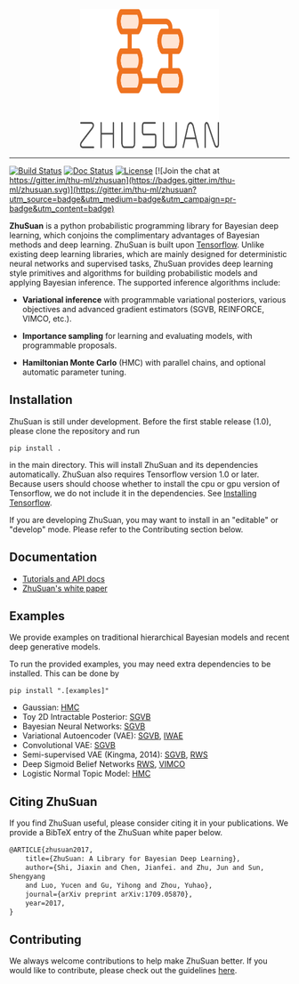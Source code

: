 <div align="center">
  <a href="http://zhusuan.readthedocs.io"> <img width="250px" height="250px" 
  src="docs/_static/images/zhusuan-logo-v.png"></a>
</div>

---

[![Build Status](https://travis-ci.org/thu-ml/zhusuan.svg?branch=master)](https://travis-ci.org/thu-ml/zhusuan)
[![Doc Status](https://readthedocs.org/projects/zhusuan/badge/?version=latest)](http://zhusuan.readthedocs.io/en/latest/?badge=latest)
[![License](https://img.shields.io/badge/license-MIT-blue.svg)](https://github.com/thu-ml/zhusuan/blob/master/LICENSE)
[![Join the chat at https://gitter.im/thu-ml/zhusuan](https://badges.gitter.im/thu-ml/zhusuan.svg)](https://gitter.im/thu-ml/zhusuan?utm_source=badge&utm_medium=badge&utm_campaign=pr-badge&utm_content=badge)

**ZhuSuan** is a python probabilistic programming library for Bayesian deep
learning, which conjoins the complimentary advantages of Bayesian methods and
deep learning. ZhuSuan is built upon
[Tensorflow](https://www.tensorflow.org). Unlike existing deep
learning libraries, which are mainly designed for deterministic neural
networks and supervised tasks, ZhuSuan provides deep learning style primitives
and algorithms for building probabilistic models and applying Bayesian
inference. The supported inference algorithms include:

* **Variational inference** with programmable variational posteriors, various
  objectives and advanced gradient estimators (SGVB, REINFORCE, VIMCO, etc.).

* **Importance sampling** for learning and evaluating models, with programmable
  proposals.

* **Hamiltonian Monte Carlo** (HMC) with parallel chains, and optional
  automatic parameter tuning.

## Installation

ZhuSuan is still under development. Before the first stable release (1.0),
please clone the repository and run
```
pip install .
```
in the main directory. This will install ZhuSuan and its dependencies
automatically. ZhuSuan also requires Tensorflow version 1.0 or later. Because
users should choose whether to install the cpu or gpu version of Tensorflow,
we do not include it in the dependencies. See
[Installing Tensorflow](https://www.tensorflow.org/install/).

If you are developing ZhuSuan, you may want to install in an
"editable" or "develop" mode. Please refer to the Contributing section below.

## Documentation

* [Tutorials and API docs](http://zhusuan.readthedocs.io)
* [ZhuSuan's white paper](https://arxiv.org/abs/1709.05870)

## Examples

We provide examples on traditional hierarchical Bayesian models and recent
deep generative models.

To run the provided examples, you may need extra dependencies to be installed.
This can be done by
```
pip install ".[examples]"
```
* Gaussian: 
  [HMC](examples/toy_examples/gaussian.py)
* Toy 2D Intractable Posterior:
  [SGVB](examples/toy_examples/toy2d_intractable.py)
* Bayesian Neural Networks:
  [SGVB](examples/bayesian_neural_nets/bayesian_nn.py)
* Variational Autoencoder (VAE):
  [SGVB](examples/variational_autoencoders/vae.py),
  [IWAE](examples/variational_autoencoders/iwae.py)
* Convolutional VAE:
  [SGVB](examples/variational_autoencoders/vae_conv.py)
* Semi-supervised VAE (Kingma, 2014):
  [SGVB](examples/semi_supervised_vae/vae_ssl.py),
  [RWS](examples/semi_supervised_vae/vae_ssl_rws.py)
* Deep Sigmoid Belief Networks
  [RWS](examples/sigmoid_belief_nets/sbn_rws.py),
  [VIMCO](examples/sigmoid_belief_nets/sbn_vimco.py)
* Logistic Normal Topic Model:
  [HMC](examples/topic_models/lntm_mcem.py)

## Citing ZhuSuan

If you find ZhuSuan useful, please consider citing it in your publications.
We provide a BibTeX entry of the ZhuSuan white paper below.
```
@ARTICLE{zhusuan2017,
    title={ZhuSuan: A Library for Bayesian Deep Learning},
    author={Shi, Jiaxin and Chen, Jianfei. and Zhu, Jun and Sun, Shengyang
    and Luo, Yucen and Gu, Yihong and Zhou, Yuhao},
    journal={arXiv preprint arXiv:1709.05870},
    year=2017,
}
```

## Contributing

We always welcome contributions to help make ZhuSuan better. If you would like 
to contribute, please check out the guidelines [here](CONTRIBUTING.md).
